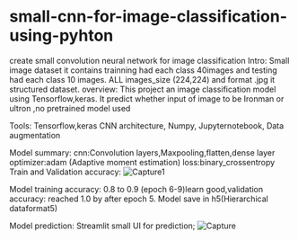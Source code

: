 # small-cnn-for-image-classification-using-pyhton
create small convolution neural network for image classification 
Intro:
Small image dataset it contains trainning had each class 40images and testing had each class 10 images.
ALL images_size (224,224) and format .jpg it structured dataset.
overview:
This project an image classification model using Tensorflow,keras.
It predict whether input of image to be Ironman or ultron ,no pretrained model used

Tools:
Tensorflow,keras
CNN architecture,
Numpy,
Jupyternotebook,
Data augmentation

Model summary:
cnn:Convolution layers,Maxpooling,flatten,dense layer
optimizer:adam (Adaptive moment estimation)
loss:binary_crossentropy
Train and Validation accuracy:
![Capture1](https://github.com/user-attachments/assets/c0fd6e15-9723-4c18-9a2c-22c1a250d989)


Model training accuracy: 0.8 to 0.9 (epoch 6-9)learn good,validation accuracy: reached 1.0 by after epoch 5.
Model save in h5(Hierarchical dataformat5)

Model prediction:
Streamlit small UI for prediction;
![Capture](https://github.com/user-attachments/assets/c1c7bd24-031b-4212-a19a-2c293a5c3179)





